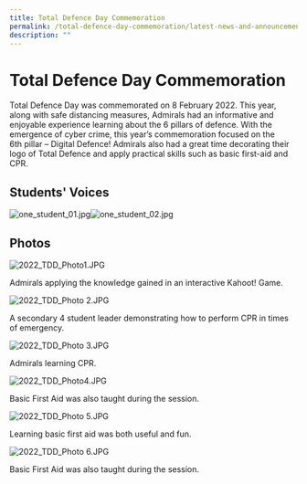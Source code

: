 ```yaml
---
title: Total Defence Day Commemoration
permalink: /total-defence-day-commemoration/latest-news-and-announcements/permalink
description: ""
---
```

Total Defence Day Commemoration
===============================

Total Defence Day was commemorated on 8 February 2022. This year, along with safe distancing measures, Admirals had an informative and enjoyable experience learning about the 6 pillars of defence. With the emergence of cyber crime, this year’s commemoration focused on the 6th pillar – Digital Defence! Admirals also had a great time decorating their logo of Total Defence and apply practical skills such as basic first-aid and CPR. 

Students' Voices
----------------

![one_student_01.jpg](https://admiraltysec-moe-edu-sg-admin.cwp.sg/qql/slot/u752/2022/tdd2022/one_student_01.jpg)![one_student_02.jpg](https://admiraltysec-moe-edu-sg-admin.cwp.sg/qql/slot/u752/2022/tdd2022/one_student_02.jpg)

Photos
------

![2022_TDD_Photo1.JPG](https://admiraltysec-moe-edu-sg-admin.cwp.sg/qql/slot/u752/2022/tdd2022/2022_TDD_Photo1.JPG)

Admirals applying the knowledge gained in an interactive Kahoot! Game.

  

![2022_TDD_Photo 2.JPG](https://admiraltysec-moe-edu-sg-admin.cwp.sg/qql/slot/u752/2022/tdd2022/2022_TDD_Photo%202.JPG)  

A secondary 4 student leader demonstrating how to perform CPR in times of emergency.  

  
![2022_TDD_Photo 3.JPG](https://admiraltysec-moe-edu-sg-admin.cwp.sg/qql/slot/u752/2022/tdd2022/2022_TDD_Photo%203.JPG)  

Admirals learning CPR.

  

![2022_TDD_Photo4.JPG](https://admiraltysec-moe-edu-sg-admin.cwp.sg/qql/slot/u752/2022/tdd2022/2022_TDD_Photo4.JPG)  

Basic First Aid was also taught during the session.

  

![2022_TDD_Photo 5.JPG](https://admiraltysec-moe-edu-sg-admin.cwp.sg/qql/slot/u752/2022/tdd2022/2022_TDD_Photo%205.JPG)  

Learning basic first aid was both useful and fun.

  

![2022_TDD_Photo 6.JPG](https://admiraltysec-moe-edu-sg-admin.cwp.sg/qql/slot/u752/2022/tdd2022/2022_TDD_Photo%206.JPG)  

Basic First Aid was also taught during the session.